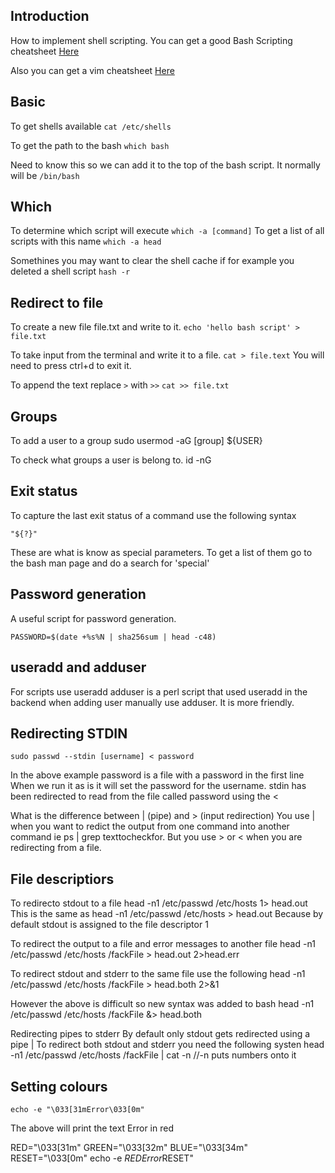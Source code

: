 ## Introduction

How to implement shell scripting.
You can get a good Bash Scripting cheatsheet [Here](https://devhints.io/bash)

Also you can get a vim cheatsheet [Here](https://devhints.io/vim)

## Basic

To get shells available
`cat /etc/shells`

To get the path to the bash
`which bash`

Need to know this so we can add it to the top of the bash script.
It normally will be `/bin/bash`

## Which

To determine which script will execute
`which -a [command]`
To get a list of all scripts with this name
`which -a head`

Somethines you may want to clear the shell cache if for example you deleted a shell script
`hash -r`

## Redirect to file

To create a new file file.txt and write to it.
`echo 'hello bash script' > file.txt`

To take input from the terminal and write it to a file.
`cat > file.text`
You will need to press ctrl+d to exit it.

To append the text replace `>` with `>>`
`cat >> file.txt`

## Groups

To add a user to a group
sudo usermod -aG [group] \${USER}

To check what groups a user is belong to.
id -nG

## Exit status

To capture the last exit status of a command use the following syntax

```
"${?}"
```

These are what is know as special parameters. To get a list of them go to the bash man page and do a search for 'special'

## Password generation

A useful script for password generation.

```
PASSWORD=$(date +%s%N | sha256sum | head -c48)
```

## useradd and adduser

For scripts use useradd
adduser is a perl script that used useradd in the backend
when adding user manually use adduser. It is more friendly.

## Redirecting STDIN

```
sudo passwd --stdin [username] < password
```

In the above example password is a file with a password in the first line
When we run it as is it will set the password for the username. stdin has been redirected to read from the file called password using the <

What is the difference between | (pipe) and > (input redirection)
You use | when you want to redict the output from one command into another command
ie ps | grep texttocheckfor.
But you use > or < when you are redirecting from a file.

## File descriptiors

To redirecto stdout to a file
head -n1 /etc/passwd /etc/hosts 1> head.out
This is the same as
head -n1 /etc/passwd /etc/hosts > head.out
Because by default stdout is assigned to the file descriptor 1

To redirect the output to a file and error messages to another file
head -n1 /etc/passwd /etc/hosts /fackFile > head.out 2>head.err

To redirect stdout and stderr to the same file use the following
head -n1 /etc/passwd /etc/hosts /fackFile > head.both 2>&1

However the above is difficult so new syntax was added to bash
head -n1 /etc/passwd /etc/hosts /fackFile &> head.both

Redirecting pipes to stderr
By default only stdout gets redirected using a pipe |
To redirect both stdout and stderr you need the following systen
head -n1 /etc/passwd /etc/hosts /fackFile | cat -n //-n puts numbers onto it

## Setting colours

```
echo -e "\033[31mError\033[0m"
```

The above will print the text Error in red

RED="\033[31m"
GREEN="\033[32m"
BLUE="\033[34m"
RESET="\033[0m"
echo -e ${RED}Error$RESET"
